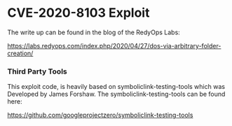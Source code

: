 # CVE-2020-8103 Exploit

The write up can be found in the blog of the RedyOps Labs: 

https://labs.redyops.com/index.php/2020/04/27/dos-via-arbitrary-folder-creation/

### Third Party Tools
This exploit code, is heavily based on symboliclink-testing-tools which was Developed by James Forshaw. The symboliclink-testing-tools can be found here:

https://github.com/googleprojectzero/symboliclink-testing-tools
